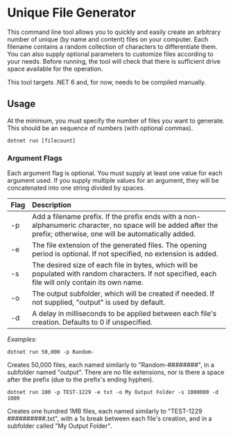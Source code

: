 # Unique File Generator
This command line tool allows you to quickly and easily create an arbitrary number of unique (by name and content) files on your computer. Each filename contains a random collection of characters to differentiate them. You can also supply optional parameters to customize files according to your needs. Before running, the tool will check that there is sufficient drive space available for the operation.

This tool targets .NET 6 and, for now, needs to be compiled manually.

## Usage
At the minimum, you must specify the number of files you want to generate. This should be an sequence of numbers (with optional commas).

```
dotnet run [filecount]
```

### Argument Flags
Each argument flag is optional. You must supply at least one value for each argument used. If you supply multiple values for an argument, they will be concatenated into one string divided by spaces.

Flag | Description
---- | :----
-p | Add a filename prefix. If the prefix ends with a non-alphanumeric character, no space will be added after the prefix; otherwise, one will be automatically added.
-e | The file extension of the generated files. The opening period is optional. If not specified, no extension is added.
-s | The desired size of each file in bytes, which will be populated with random characters. If not specified, each file will only contain its own name.
-o | The output subfolder, which will be created if needed. If not supplied, "output" is used by default.
-d | A delay in milliseconds to be applied between each file's creation. Defaults to 0 if unspecified.

*Examples:*

```
dotnet run 50,000 -p Random-
```
Creates 50,000 files, each named similarly to "Random-########", in a subfolder named "output". There are no file extensions, nor is there a space after the prefix (due to the prefix's ending hyphen).

```
dotnet run 100 -p TEST-1229 -e txt -o My Output Folder -s 1000000 -d 1000
```
Creates one hundred 1MB files, each named similarly to "TEST-1229 ##########.txt", with a 1s break between each file's creation, and in a subfolder called "My Output Folder".
